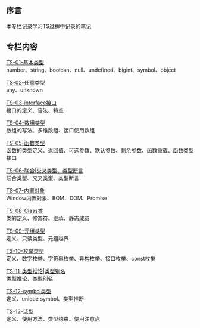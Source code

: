 
## 序言

本专栏记录学习TS过程中记录的笔记

## 专栏内容

[TS-01-基本类型](01-基本类型.md)<br/>
number、string、boolean、null、undefined、bigint、symbol、object

[TS-02-任意类型](02-任意类型.md)<br/>
any、unknown

[TS-03-interface接口](03-interface接口.md)<br/>
接口的定义、语法、特点

[TS-04-数组类型](04-数组类型.md)<br/>
数组的写法、多维数组、接口使用数组

[TS-05-函数类型](05-函数类型.md)<br/>
函数的类型定义、返回值、可选参数、默认参数、剩余参数、函数重载、函数类型接口

[TS-06-联合|交叉类型、类型断言](06-联合、交叉类型，类型断言.md)<br/>
联合类型、交叉类型、类型断言

[TS-07-内置对象](07-内置对象.md)<br/>
Window内置对象、BOM、DOM、Promise

[TS-08-Class类](08-Class类.md)<br/>
类的定义、修饰符、继承、静态成员

[TS-09-元组类型](09-元组类型.md)<br/>
定义、只读类型、元组越界

[TS-10-枚举类型](10-枚举类型.md)<br/>
定义、数字枚举、字符串枚举、异构枚举、接口枚举、const枚举

[TS-11-类型推论|类型别名](11-类型推论|类型别名.md)<br/>
类型推论、类型别名

[TS-12-symbol类型](12-symbol类型.md)<br/>
定义、unique symbol、类型推断

[TS-13-泛型](13-泛型.md)<br/>
定义、使用方法、类型约束、使用注意点

